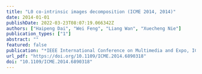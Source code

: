 ```yaml
---
title: "L0 co-intrinsic images decomposition (ICME 2014, 2014)"
date: 2014-01-01
publishDate: 2022-03-23T08:07:19.066342Z
authors: ["Haipeng Dai", "Wei Feng", "Liang Wan", "Xuecheng Nie"]
publication_types: ["1"]
abstract: ""
featured: false
publication: "*IEEE International Conference on Multimedia and Expo, ICME 2014, Chengdu, China, July 14-18, 2014*"
url_pdf: "https://doi.org/10.1109/ICME.2014.6890318"
doi: "10.1109/ICME.2014.6890318"
---
```



